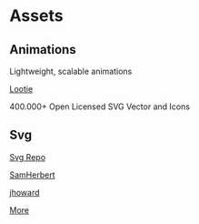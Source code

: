 # Assets


## Animations 

Lightweight, scalable animations 

[Lootie](https://lottiefiles.com/)

400.000+ Open Licensed SVG Vector and Icons

## Svg

[Svg Repo](https://www.svgrepo.com/)

[SamHerbert](https://github.com/SamHerbert/SVG-Loaders)

[jhoward](https://codepen.io/jhoward/pen/AgEYGj)

[More](https://bashooka.com/coding/resources-for-downloading-free-animated-svg-icons/)